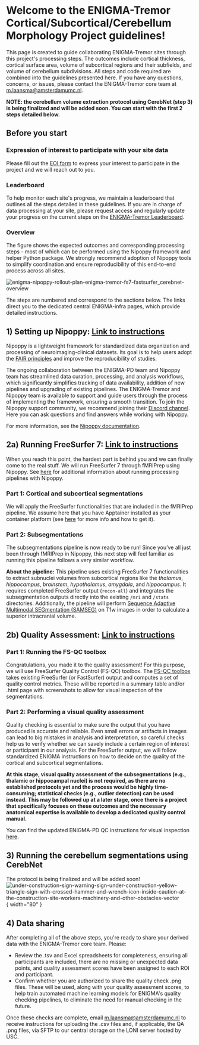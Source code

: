 # Welcome to the ENIGMA-Tremor Cortical/Subcortical/Cerebellum Morphology Project guidelines!

This page is created to guide collaborating ENIGMA-Tremor sites through this project's processing steps. The outcomes include cortical thickness, cortical surface area, volume of subcortical regions and their subfields, and volume of cerebellum subdivisions. All steps and code required are combined into the guidelines presented here. If you have any questions, concerns, or issues, please contact the ENIGMA-Tremor core team at m.laansma@amsterdamumc.nl. 

**NOTE: the cerebellum volume extraction protocol using CerebNet (step 3) is being finalized and will be added soon. You can start with the first 2 steps detailed below.** 

## **Before you start**

### Expression of interest to participate with your site data
Please fill out the [EOI form](https://forms.gle/fDZg9uQQqfxPVURX6) to express your interest to participate in the project and we will reach out to you.

### Leaderboard
To help monitor each site's progress, we maintain a leaderboard that outlines all the steps detailed in these guidelines. If you are in charge of data processing at your site, please request access and regularly update your progress on the current steps on the [ENIGMA-Tremor Leaderboard](https://docs.google.com/spreadsheets/d/1eYlLcxH7ET17Nr1wskm55SLVEqAoaBod_r1zIid9FSk/edit?usp=sharing).

### Overview
The figure shows the expected outcomes and corresponding processing steps - most of which can be performed using the Nipoppy framework and helper Python package. We strongly recommend adoption of Nipoppy tools to simplify coordination and ensure reproducibility of this end-to-end process across all sites. 

![enigma-nipoppy-rollout-plan-enigma-tremor-fs7-fastsurfer_cerebnet-overview](https://github.com/user-attachments/assets/918aab71-769b-4bd4-981f-d5c49b317081)

The steps are numbered and correspond to the sections below. The links direct you to the dedicated central ENIGMA-infra pages, which provide detailed instructions.

## **1) Setting up Nipoppy: [Link to instructions]()**
Nipoppy is a lightweight framework for standardized data organization and processing of neuroimaging-clinical datasets. Its goal is to help users adopt the [FAIR principles](https://www.go-fair.org/fair-principles/) and improve the reproducibility of studies. 

The ongoing collaboration between the ENIGMA-PD team and Nipoppy team has streamlined data curation, processing, and analysis workflows, which significantly simplifies tracking of data availability, addition of new pipelines and upgrading of existing pipelines. The ENIGMA-Tremor and Nipoppy team is available to support and guide users through the process of implementing the framework, ensuring a smooth transition. To join the Nipoppy support community, we recommend joining their [Discord channel](https://discord.gg/dQGYADCCMB). Here you can ask questions and find answers while working with Nipoppy. 

For more information, see the [Nipoppy documentation](https://nipoppy.readthedocs.io/en/stable/index.html).

## **2a) Running FreeSurfer 7: [Link to instructions]()**
When you reach this point, the hardest part is behind you and we can finally come to the real stuff. We will run FreeSurfer 7 through fMRIPrep using Nipoppy. See [here](https://nipoppy.readthedocs.io/en/latest/how_to_guides/user_guide/processing.html) for additional information about running processing pipelines with Nipoppy.

### Part 1: Cortical and subcortical segmentations
We will apply the FreeSurfer functionalities that are included in the fMRIPrep pipeline. We assume here that you have Apptainer installed as your container platform (see [here](../resources/Container_platforms.md) for more info and how to get it).

### Part 2: Subsegmentations
The subsegmentations pipeline is now ready to be run! Since you’ve all just been through fMRIPrep in Nipoppy, this next step will feel familiar as running this pipeline follows a very similar workflow.

**About the pipeline:**
This pipeline uses existing FreeSurfer 7 functionalities to extract subnuclei volumes from subcortical regions like the *thalamus*, *hippocampus*, *brainstem*, *hypothalamus*, *amygdala*, and *hippocampus*. It requires completed FreeSurfer output (`recon-all`) and integrates the subsegmentation outputs directly into the existing `/mri` and `/stats` directories. Additionally, the pipeline will perform [Sequence Adaptive Multimodal SEGmentation (SAMSEG)](https://surfer.nmr.mgh.harvard.edu/fswiki/Samseg) on T1w images in order to calculate a superior intracranial volume.

## **2b) Quality Assessment: [Link to instructions]()**
### Part 1: Running the FS-QC toolbox
Congratulations, you made it to the quality assessment! For this purpose, we will use FreeSurfer Quality Control (FS-QC) toolbox. The [FS-QC toolbox](https://github.com/Deep-MI/fsqc) takes existing FreeSurfer (or FastSurfer) output and computes a set of quality control metrics. These will be reported in a summary table and/or .html page with screenshots to allow for visual inspection of the segmentations.

### Part 2: Performing a visual quality assessment
Quality checking is essential to make sure the output that you have produced is accurate and reliable. Even small errors or artifacts in images can lead to big mistakes in analysis and interpretation, so careful checks help us to verify whether we can savely include a certain region of interest or participant in our analysis. For the FreeSurfer output, we will follow standardized ENIGMA instructions on how to decide on the quality of the cortical and subcortical segmentations.

**At this stage, visual quality assessment of the subsegmentations (e.g., thalamic or hippocampal nuclei) is not required, as there are no established protocols yet and the process would be highly time-consuming; statistical checks (e.g., outlier detection) can be used instead. This may be followed up at a later stage, once there is a project that specifically focuses on these outcomes and the necessary anatomical expertise is available to develop a dedicated quality control manual.**

You can find the updated ENIGMA-PD QC instructions for visual inspection [here](../resources/ENIGMA-PD_visual_QC_instructions.md).

## **3) Running the cerebellum segmentations using CerebNet**
The protocol is being finalized and will be added soon!
![under-construction-sign-warning-sign-under-construction-yellow-triangle-sign-with-crossed-hammer-and-wrench-icon-inside-caution-at-the-construction-site-workers-machinery-and-other-obstacles-vector](https://github.com/user-attachments/assets/53a9e950-a9a8-4038-bd2c-8cec82df7844){ width="80" }

## **4) Data sharing**
After completing all of the above steps, you're ready to share your derived data with the ENIGMA-Tremor core team. Please:

- Review the .tsv and Excel spreadsheets for completeness, ensuring all participants are included, there are no missing or unexpected data points, and quality assessment scores have been assigned to each ROI and participant.
- Confirm whether you are authorized to share the quality check .png files. These will be used, along with your quality assessment scores, to help train automated machine learning models for ENIGMA's quality checking pipelines, to eliminate the need for manual checking in the future.

Once these checks are complete, email m.laansma@amsterdamumc.nl to receive instructions for uploading the .csv files and, if applicable, the QA .png files, via SFTP to our central storage on the LONI server hosted by USC.
